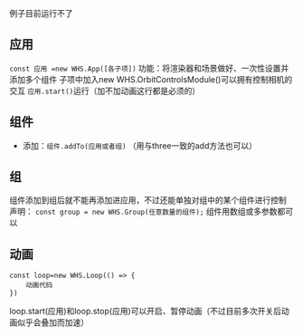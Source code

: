 例子目前运行不了


## 应用
`const 应用 =new WHS.App([各子项])`
功能：将渲染器和场景做好、一次性设置并添加多个组件
子项中加入new WHS.OrbitControlsModule()可以拥有控制相机的交互
`应用.start()`运行（加不加动画这行都是必须的）


## 组件
- 添加：`组件.addTo(应用或者组)`
  （用与three一致的add方法也可以）


## 组
组件添加到组后就不能再添加进应用，不过还能单独对组中的某个组件进行控制
声明： `const group = new WHS.Group(任意数量的组件);` 组件用数组或多参数都可以


## 动画
```
const loop=new WHS.Loop(() => {
    动画代码
})
```
loop.start(应用)和loop.stop(应用)可以开启、暂停动画（不过目前多次开关后动画似乎会叠加而加速）
